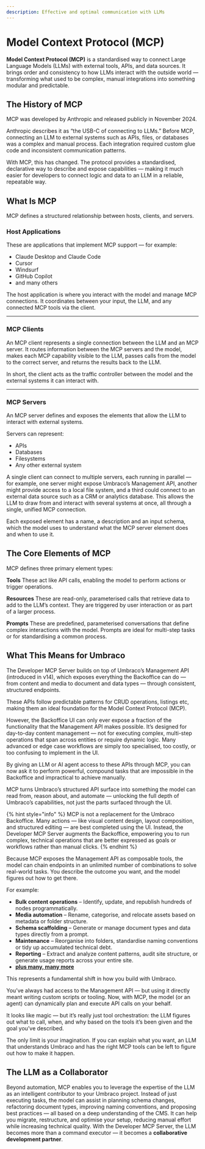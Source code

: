 ```yaml
---
description: Effective and optimal communication with LLMs
---
```


# Model Context Protocol (MCP)

**Model Context Protocol (MCP)** is a standardised way to connect Large Language Models (LLMs) with external tools, APIs, and data sources. It brings order and consistency to how LLMs interact with the outside world — transforming what used to be complex, manual integrations into something modular and predictable.

## The History of MCP

MCP was developed by Anthropic and released publicly in November 2024.

Anthropic describes it as “the USB-C of connecting to LLMs.”
Before MCP, connecting an LLM to external systems such as APIs, files, or databases was a complex and manual process. Each integration required custom glue code and inconsistent communication patterns.

With MCP, this has changed. The protocol provides a standardised, declarative way to describe and expose capabilities — making it much easier for developers to connect logic and data to an LLM in a reliable, repeatable way.

## What Is MCP

MCP defines a structured relationship between hosts, clients, and servers.

### Host Applications

These are applications that implement MCP support — for example:

- Claude Desktop and Claude Code
- Cursor
- Windsurf
- GitHub Copilot
- and many others

The host application is where you interact with the model and manage MCP connections. It coordinates between your input, the LLM, and any connected MCP tools via the client.

---

### MCP Clients

An MCP client represents a single connection between the LLM and an MCP server. It routes information between the MCP servers and the model, makes each MCP capability visible to the LLM, passes calls from the model to the correct server, and returns the results back to the LLM. 

In short, the client acts as the traffic controller between the model and the external systems it can interact with.

--- 

### MCP Servers

An MCP server defines and exposes the elements that allow the LLM to interact with external systems.

Servers can represent:

- APIs
- Databases
- Filesystems
- Any other external system

A single client can connect to multiple servers, each running in parallel — for example, one server might expose Umbraco’s Management API, another might provide access to a local file system, and a third could connect to an external data source such as a CRM or analytics database. This allows the LLM to draw from and interact with several systems at once, all through a single, unified MCP connection.

Each exposed element has a name, a description and an input schema, which the model uses to understand what the MCP server element does and when to use it.

## The Core Elements of MCP

MCP defines three primary element types:

**Tools**
These act like API calls, enabling the model to perform actions or trigger operations.

**Resources**
These are read-only, parameterised calls that retrieve data to add to the LLM’s context.
They are triggered by user interaction or as part of a larger process.

**Prompts**
These are predefined, parameterised conversations that define complex interactions with the model.
Prompts are ideal for multi-step tasks or for standardising a common process.

## What This Means for Umbraco

The Developer MCP Server builds on top of Umbraco’s Management API (introduced in v14), which exposes everything the Backoffice can do — from content and media to document and data types — through consistent, structured endpoints.

These APIs follow predictable patterns for CRUD operations, listings etc, making them an ideal foundation for the Model Context Protocol (MCP).

However, the Backoffice UI can only ever expose a fraction of the functionality that the Management API makes possible. It’s designed for day-to-day content management — not for executing complex, multi-step operations that span across entities or require dynamic logic. Many advanced or edge case workflows are simply too specialised, too costly, or too confusing to implement in the UI.

By giving an LLM or AI agent access to these APIs through MCP, you can now ask it to perform powerful, compound tasks that are impossible in the Backoffice and impractical to achieve manually.

MCP turns Umbraco’s structured API surface into something the model can read from, reason about, and automate — unlocking the full depth of Umbraco’s capabilities, not just the parts surfaced through the UI.

{% hint style="info" %}
MCP is not a replacement for the Umbraco Backoffice. Many actions — like visual content design, layout composition, and structured editing — are best completed using the UI.
Instead, the Developer MCP Server augments the Backoffice, empowering you to run complex, technical operations that are better expressed as goals or workflows rather than manual clicks.
{% endhint %}

Because MCP exposes the Management API as composable tools, the model can chain endpoints in an unlimited number of combinations to solve real-world tasks. You describe the outcome you want, and the model figures out how to get there.

For example:

- **Bulk content operations** – Identify, update, and republish hundreds of nodes programmatically.
- **Media automation** – Rename, categorise, and relocate assets based on metadata or folder structure.
- **Schema scaffolding** – Generate or manage document types and data types directly from a prompt.
- **Maintenance** – Reorganise into folders, standardise naming conventions or tidy up accumulated technical debt.
- **Reporting** – Extract and analyze content patterns, audit site structure, or generate usage reports across your entire site. 
- [**plus many, many more**](../scenarios.md)

This represents a fundamental shift in how you build with Umbraco.

You’ve always had access to the Management API — but using it directly meant writing custom scripts or tooling. Now, with MCP, the model (or an agent) can dynamically plan and execute API calls on your behalf.

It looks like magic — but it’s really just tool orchestration: the LLM figures out what to call, when, and why based on the tools it’s been given and the goal you’ve described.

The only limit is your imagination. If you can explain what you want, an LLM that understands Umbraco and has the right MCP tools can be left to figure out how to make it happen.

## The LLM as a Collaborator

Beyond automation, MCP enables you to leverage the expertise of the LLM as an intelligent contributor to your Umbraco project. Instead of just executing tasks, the model can assist in planning schema changes, refactoring document types, improving naming conventions, and proposing best practices — all based on a deep understanding of the CMS. It can help you migrate, restructure, and optimise your setup, reducing manual effort while increasing technical quality. With the Developer MCP Server, the LLM becomes more than a command executor — it becomes a **collaborative development partner**.